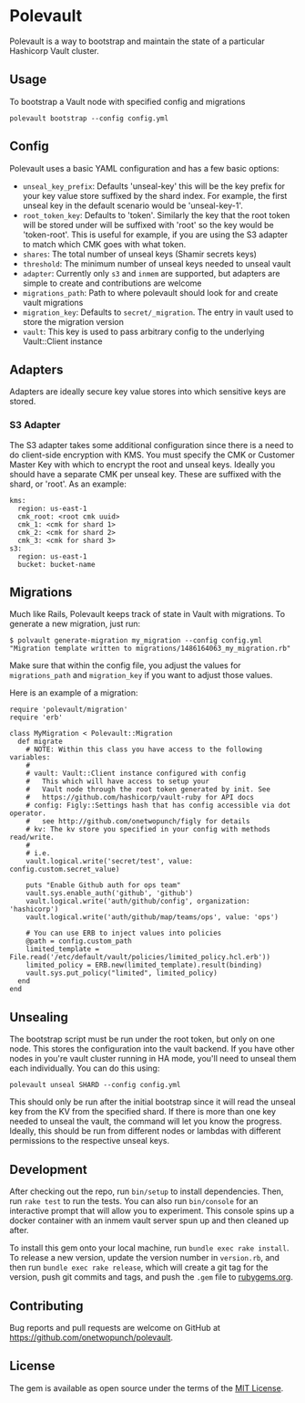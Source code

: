 # Polevault

Polevault is a way to bootstrap and maintain the state of a particular Hashicorp Vault cluster.

## Usage

To bootstrap a Vault node with specified config and migrations
```
polevault bootstrap --config config.yml
```

## Config

Polevault uses a basic YAML configuration and has a few basic options:

- `unseal_key_prefix`: Defaults 'unseal-key' this will be the key prefix for your key value store suffixed by the shard index. For example, the first unseal key in the default scenario would be 'unseal-key-1'.
- `root_token_key`: Defaults to 'token'. Similarly the key that the root token will be stored under will be suffixed with 'root' so the key would be 'token-root'. This is useful for example, if you are using the S3 adapter to match which CMK goes with what token.
- `shares`: The total number of unseal keys (Shamir secrets keys)
- `threshold`: The minimum number of unseal keys needed to unseal vault
- `adapter`: Currently only `s3` and `inmem` are supported, but adapters are simple to create and contributions are welcome
- `migrations_path`: Path to where polevault should look for and create vault migrations
- `migration_key`: Defaults to `secret/_migration`. The entry in vault used to store the migration version
- `vault`: This key is used to pass arbitrary config to the underlying Vault::Client instance

## Adapters

Adapters are ideally secure key value stores into which sensitive keys are stored.

### S3 Adapter

The S3 adapter takes some additional configuration since there is a need to do client-side encryption with KMS. You must specify the CMK or Customer Master Key with which to encrypt the root and unseal keys. Ideally you should have a separate CMK per unseal key. These are suffixed with the shard, or 'root'. As an example:

```
kms:
  region: us-east-1
  cmk_root: <root cmk uuid>
  cmk_1: <cmk for shard 1>
  cmk_2: <cmk for shard 2>
  cmk_3: <cmk for shard 3>
s3:
  region: us-east-1
  bucket: bucket-name
```
## Migrations

Much like Rails, Polevault keeps track of state in Vault with migrations. To generate a new migration, just run:

```
$ polvault generate-migration my_migration --config config.yml
"Migration template written to migrations/1486164063_my_migration.rb"
```

Make sure that within the config file, you adjust the values for `migrations_path` and `migration_key` if you want to adjust those values.

Here is an example of a migration:
```
require 'polevault/migration'
require 'erb'

class MyMigration < Polevault::Migration
  def migrate
    # NOTE: Within this class you have access to the following variables:
    #
    # vault: Vault::Client instance configured with config
    #   This which will have access to setup your
    #   Vault node through the root token generated by init. See
    #   https://github.com/hashicorp/vault-ruby for API docs
    # config: Figly::Settings hash that has config accessible via dot operator.
    #   see http://github.com/onetwopunch/figly for details
    # kv: The kv store you specified in your config with methods read/write.
    #
    # i.e.
    vault.logical.write('secret/test', value: config.custom.secret_value)

    puts "Enable Github auth for ops team"
    vault.sys.enable_auth('github', 'github')
    vault.logical.write('auth/github/config', organization: 'hashicorp')
    vault.logical.write('auth/github/map/teams/ops', value: 'ops')

    # You can use ERB to inject values into policies
    @path = config.custom_path
    limited_template = File.read('/etc/default/vault/policies/limited_policy.hcl.erb'))
    limited_policy = ERB.new(limited_template).result(binding)
    vault.sys.put_policy("limited", limited_policy)
  end
end

```

## Unsealing

The bootstrap script must be run under the root token, but only on one node. This stores the configuration into the vault backend. If you have other nodes in you're vault cluster running in HA mode, you'll need to unseal them each individually. You can do this using:

```
polevault unseal SHARD --config config.yml
```

This should only be run after the initial bootstrap since it will read the unseal key from the KV from the specified shard. If there is more than one key needed to unseal the vault, the command will let you know the progress. Ideally, this should be run from different nodes or lambdas with different permissions to the respective unseal keys.

## Development

After checking out the repo, run `bin/setup` to install dependencies. Then, run `rake test` to run the tests. You can also run `bin/console` for an interactive prompt that will allow you to experiment. This console spins up a docker container with an inmem vault server spun up and then cleaned up after.

To install this gem onto your local machine, run `bundle exec rake install`. To release a new version, update the version number in `version.rb`, and then run `bundle exec rake release`, which will create a git tag for the version, push git commits and tags, and push the `.gem` file to [rubygems.org](https://rubygems.org).

## Contributing

Bug reports and pull requests are welcome on GitHub at https://github.com/onetwopunch/polevault.


## License

The gem is available as open source under the terms of the [MIT License](http://opensource.org/licenses/MIT).
